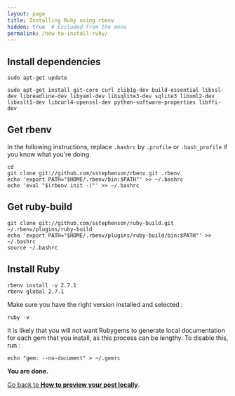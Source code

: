 ```yaml
---
layout: page
title: Installing Ruby using rbenv
hidden: true  # Excluded from the menu
permalink: /how-to-install-ruby/
---
```


## Install dependencies

~~~
sudo apt-get update
~~~
~~~
sudo apt-get install git-core curl zlib1g-dev build-essential libssl-dev libreadline-dev libyaml-dev libsqlite3-dev sqlite3 libxml2-dev libxslt1-dev libcurl4-openssl-dev python-software-properties libffi-dev
~~~

## Get rbenv
In the following instructions, replace `.bashrc` by `.profile` or `.bash_profile` if you know what you're doing.

~~~
cd
git clone git://github.com/sstephenson/rbenv.git .rbenv
echo 'export PATH="$HOME/.rbenv/bin:$PATH"' >> ~/.bashrc
echo 'eval "$(rbenv init -)"' >> ~/.bashrc
~~~

## Get ruby-build
~~~
git clone git://github.com/sstephenson/ruby-build.git ~/.rbenv/plugins/ruby-build
echo 'export PATH="$HOME/.rbenv/plugins/ruby-build/bin:$PATH"' >> ~/.bashrc
source ~/.bashrc
~~~

## Install Ruby
~~~
rbenv install -v 2.7.1
rbenv global 2.7.1
~~~
Make sure you have the right version installed and selected :

~~~
ruby -v
~~~
It is likely that you will not want Rubygems to generate local documentation for each gem that you install, as this process can be lengthy. To disable this, run :

~~~
echo "gem: --no-document" > ~/.gemrc
~~~
**You are done.**

[Go back to **How to preview your post locally**](/howto/#how-to-preview-your-post-locally).
